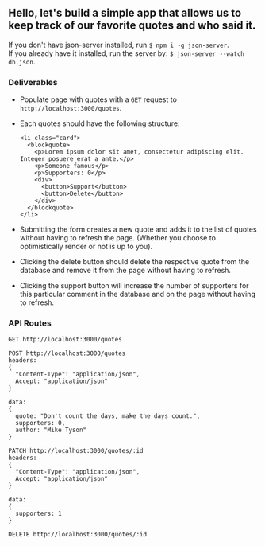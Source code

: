## Hello, let's build a simple app that allows us to keep track of our favorite quotes and who said it.  

If you don't have json-server installed, run `$ npm i -g json-server`.  
If you already have it installed, run the server by: `$ json-server --watch db.json`.

### Deliverables
* Populate page with quotes with a `GET` request to `http://localhost:3000/quotes`.

* Each quotes should have the following structure:
  ```
  <li class="card">
    <blockquote>
      <p>Lorem ipsum dolor sit amet, consectetur adipiscing elit. Integer posuere erat a ante.</p>
      <p>Someone famous</p>
      <p>Supporters: 0</p>
      <div>
        <button>Support</button>
        <button>Delete</button>
      </div>
    </blockquote>
  </li>
  ```
* Submitting the form creates a new quote and adds it to the list of quotes without having to refresh the page. (Whether you choose to optimistically render or not is up to you).
* Clicking the delete button should delete the respective quote from the database and remove it from the page without having to refresh.
* Clicking the support button will increase the number of supporters for this particular comment in the database and on the page without having to refresh.

### API Routes

```
GET http://localhost:3000/quotes
```

```
POST http://localhost:3000/quotes
headers:
{
  "Content-Type": "application/json",
  Accept: "application/json"
}

data:
{
  quote: "Don't count the days, make the days count.",
  supporters: 0,
  author: "Mike Tyson"
}
```

```
PATCH http://localhost:3000/quotes/:id
headers:
{
  "Content-Type": "application/json",
  Accept: "application/json"
}

data:
{
  supporters: 1
}
```

```
DELETE http://localhost:3000/quotes/:id
```

